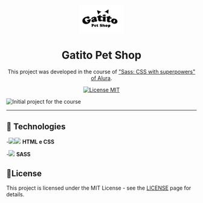 <h1 align="center">
    <br>
    <img src="assets/img/logo.png" alt="Logo Gatito Pet Shop" width="120">
    <br>
    <br>
    Gatito Pet Shop
</h1>

<p align="center">This project was developed in the course of <a href="https://cursos.alura.com.br/course/sass-css-superpoderes">"Sass: CSS with superpowers" of Alura</a>. </p>

<p align="center">
  <a href="https://opensource.org/licenses/MIT">
    <img src="https://img.shields.io/badge/License-MIT-blue.svg" alt="License MIT">
  </a>
</p>

<div>
  <img src="assets/settings/desktop-gatito.gif" alt="Initial project for the course" height="425">
</div>

<hr />

## 🚀 Technologies

-<img src="https://img.icons8.com/color/50/000000/html-5.png"  width="20px"/><img src="https://img.icons8.com/color/48/000000/css3.png" width="20px"/> **HTML e CSS**

-<img src="https://img.icons8.com/color/48/000000/sass-avatar.png" width="20px"/> **SASS**


## 📝License

This project is licensed under the MIT License - see the [LICENSE](https://opensource.org/licenses/MIT) page for details.
